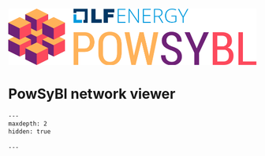 ![PowSyBl Logo](_static/logos/logo_lfe_powsybl.svg)
# PowSyBl network viewer



```{toctree}
---
maxdepth: 2
hidden: true

---

```

